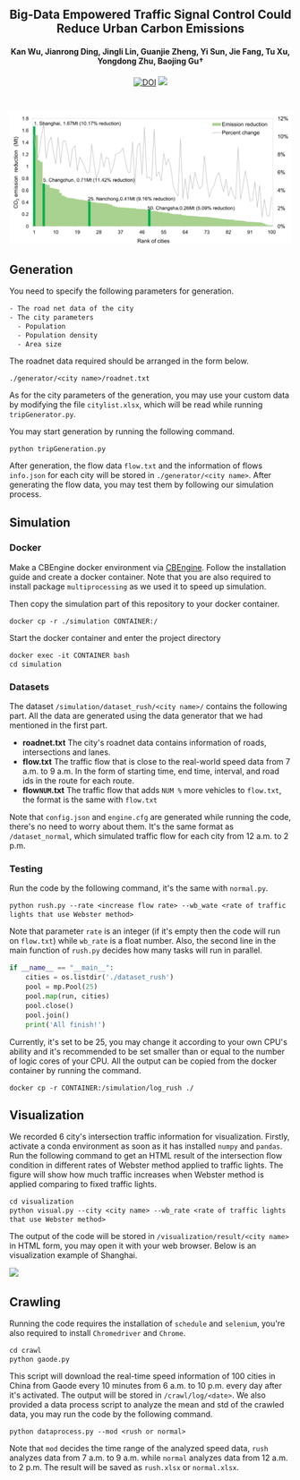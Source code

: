 <div align="center">
  <h2><b>Big-Data Empowered Traffic Signal Control Could Reduce Urban Carbon Emissions</b></h2>
  <h4><b>Kan Wu, Jianrong Ding, Jingli Lin, Guanjie Zheng, Yi Sun, Jie Fang, Tu Xu, Yongdong Zhu, Baojing Gu†</b></h4>
  
[![DOI](https://zenodo.org/badge/911511968.svg)](https://doi.org/10.5281/zenodo.14591153) ![](https://img.shields.io/github/stars/Kanstarry9T/Cong_ATSC?style=social)
</div>
<br>

![](./figs/result.png)

## Generation

You need to specify the following parameters for generation.
```
- The road net data of the city
- The city parameters
  - Population
  - Population density
  - Area size
```

The roadnet data required should be arranged in the form below.
```
./generator/<city name>/roadnet.txt
```  
As for the city parameters of the generation, you may use your custom data by modifying the file `citylist.xlsx`, which will be read while running `tripGenerator.py`. 

You may start generation by running the following command.
```
python tripGeneration.py
```
After generation, the flow data `flow.txt` and the information of flows `info.json` for each city will be stored in `./generator/<city name>`. After generating the flow data, you may test them by following our simulation process.

## Simulation

### Docker
Make a CBEngine docker environment via [CBEngine](https://cbengine-documentation.readthedocs.io/en/latest/content/cbengine/cbengine.html#using-docker). Follow the installation guide and create a docker container. Note that you are also required to install package `multiprocessing` as we used it to speed up simulation.

Then copy the simulation part of this repository to your docker container.
```
docker cp -r ./simulation CONTAINER:/
```
Start the docker container and enter the project directory
```
docker exec -it CONTAINER bash
cd simulation
```
### Datasets
The dataset `/simulation/dataset_rush/<city name>/` contains the following part. All the data are generated using the data generator that we had mentioned in the first part.

- **roadnet.txt**
The city's roadnet data contains information of roads, intersections and lanes.
- **flow.txt**
The traffic flow that is close to the real-world speed data from 7 a.m. to 9 a.m. In the form of starting time, end time, interval, and road ids in the route for each route.
- **flow`NUM`.txt**
The traffic flow that adds `NUM %` more vehicles to `flow.txt`, the format is the same with `flow.txt`

Note that `config.json` and `engine.cfg` are generated while running the code, there's no need to worry about them.
It's the same format as `/dataset_normal`, which simulated traffic flow for each city from 12 a.m. to 2 p.m.

### Testing
Run the code by the following command, it's the same with `normal.py`.
```
python rush.py --rate <increase flow rate> --wb_wate <rate of traffic lights that use Webster method>
```
Note that parameter `rate` is an integer (if it's empty then the code will run on `flow.txt`) while `wb_rate` is a float number. Also, the second line in the main function of `rush.py` decides how many tasks will run in parallel.
```python
if __name__ == "__main__":
    cities = os.listdir('./dataset_rush')
    pool = mp.Pool(25)
    pool.map(run, cities)
    pool.close()
    pool.join()
    print('All finish!')
```
Currently, it's set to be 25, you may change it according to your own CPU's ability and it's recommended to be set smaller than or equal to the number of logic cores of your CPU. All the output can be copied from the docker container by running the command.
```
docker cp -r CONTAINER:/simulation/log_rush ./
```

## Visualization
We recorded 6 city's intersection traffic information for visualization. Firstly, activate a conda environment as soon as it has installed `numpy` and `pandas`. Run the following command to get an HTML result of the intersection flow condition in different rates of Webster method applied to traffic lights. The figure will show how much traffic increases when Webster method is applied comparing to fixed traffic lights.
```
cd visualization
python visual.py --city <city name> --wb_rate <rate of traffic lights that use Webster method>
```
The output of the code will be stored in `/visualization/result/<city name>` in HTML form, you may open it with your web browser. Below is an visualization example of Shanghai.

![](./figs/visual-example.png)

## Crawling
Running the code requires the installation of `schedule` and `selenium`, you're also required to install `Chromedriver` and `Chrome`.
```
cd crawl
python gaode.py
```
This script will download the real-time speed information of 100 cities in China from Gaode every 10 minutes from 6 a.m. to 10 p.m. every day after it's activated. The output will be stored in `/crawl/log/<date>`. We also provided a data process script to analyze the mean and std of the crawled data, you may run the code by the following command.
```
python dataprocess.py --mod <rush or normal>
```
Note that `mod` decides the time range of the analyzed speed data, `rush` analyzes data from 7 a.m. to 9 a.m. while `normal` analyzes data from 12 a.m. to 2 p.m. The result will be saved as `rush.xlsx` or `normal.xlsx`.
